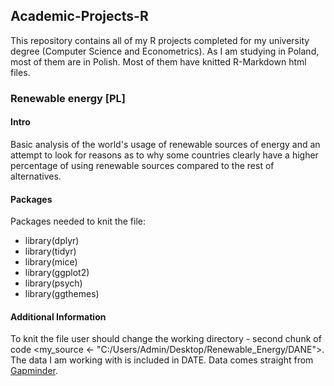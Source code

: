 ## Academic-Projects-R
This repository contains all of my R projects completed for my university degree (Computer Science and Econometrics). As I am studying in Poland, most of them are in Polish. Most of them have knitted R-Markdown html files. 

### Renewable energy [PL]
#### Intro
Basic analysis of the world's usage of renewable sources of energy and an attempt to look for reasons as to why some countries clearly have a higher percentage of using renewable sources compared to the rest of alternatives.
#### Packages
Packages needed to knit the file:
* library(dplyr)
* library(tidyr)
* library(mice)
* library(ggplot2)
* library(psych)
* library(ggthemes)
#### Additional Information
To knit the file user should change the working directory - second chunk of code <my_source <- "C:/Users/Admin/Desktop/Renewable_Energy/DANE">. The data I am working with is included in DATE. Data comes straight from [Gapminder](https://www.gapminder.org/).
